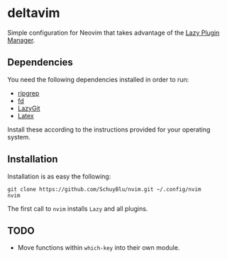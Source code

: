 # deltavim

Simple configuration for Neovim that takes advantage of the [Lazy Plugin Manager](https://github.com/folke/lazy.nvim). 

## Dependencies

You need the following dependencies installed in order to run:

- [ripgrep](https://github.com/BurntSushi/ripgrep)
- [fd](https://github.com/sharkdp/fd?tab=readme-ov-file)
- [LazyGit](https://github.com/jesseduffield/lazygit)
- [Latex](https://www.latex-project.org/get/)

Install these according to the instructions provided for your operating system.

## Installation

Installation is as easy the following:

```
git clone https://github.com/SchuyBlu/nvim.git ~/.config/nvim
nvim
```

The first call to `nvim` installs `Lazy` and all plugins.


## TODO

- Move functions within `which-key` into their own module. 
